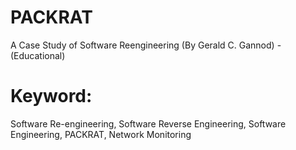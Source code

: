# PACKRAT
A Case Study of Software Reengineering (By Gerald C. Gannod) - (Educational)

# Keyword: 
Software Re-engineering, Software Reverse Engineering, Software Engineering, PACKRAT, Network Monitoring

